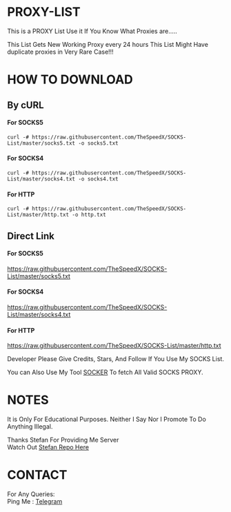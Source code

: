 # PROXY-LIST
This is a PROXY List
Use it If You Know What Proxies are.....

This List Gets New Working Proxy every 24 hours
This List Might Have duplicate proxies in Very Rare Case!!!

# HOW TO DOWNLOAD

## By cURL
#### For SOCKS5
```curl -# https://raw.githubusercontent.com/TheSpeedX/SOCKS-List/master/socks5.txt -o socks5.txt```
#### For SOCKS4
```curl -# https://raw.githubusercontent.com/TheSpeedX/SOCKS-List/master/socks4.txt -o socks4.txt```
#### For HTTP
```curl -# https://raw.githubusercontent.com/TheSpeedX/SOCKS-List/master/http.txt -o http.txt```

## Direct Link
#### For SOCKS5
https://raw.githubusercontent.com/TheSpeedX/SOCKS-List/master/socks5.txt

#### For SOCKS4
https://raw.githubusercontent.com/TheSpeedX/SOCKS-List/master/socks4.txt

#### For HTTP
https://raw.githubusercontent.com/TheSpeedX/SOCKS-List/master/http.txt

Developer Please Give Credits, Stars, And Follow If You Use My SOCKS List.  

You can Also Use My Tool [SOCKER](https://github.com/TheSpeedX/socker) To fetch All Valid SOCKS PROXY.

# NOTES
It is Only For Educational Purposes. Neither I Say Nor I Promote To Do Anything Illegal.

Thanks Stefan For Providing Me Server  
Watch Out [Stefan Repo Here](https://github.com/0n1cOn3)

# CONTACT

 For Any Queries:  
        Ping Me : [Telegram](http://t.me/the_space_bar)